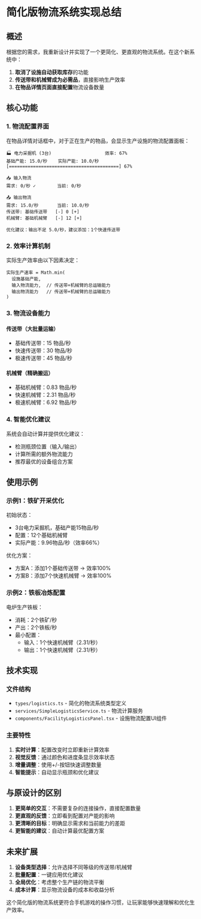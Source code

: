 # 简化版物流系统实现总结

## 概述

根据您的需求，我重新设计并实现了一个更简化、更直观的物流系统。在这个新系统中：

1. **取消了设施自动获取库存**的功能
2. **传送带和机械臂成为必需品**，直接影响生产效率
3. **在物品详情页面直接配置**物流设备数量

## 核心功能

### 1. 物流配置界面

在物品详情对话框中，对于正在生产的物品，会显示生产设施的物流配置面板：

```
🏭 电力采掘机 (3台)                    效率: 67%
基础产能: 15.0/秒    实际产能: 10.0/秒
[=========================================] 67%

📥 输入物流
需求: 0/秒 ✓        当前: 0/秒

📤 输出物流  
需求: 15.0/秒       当前: 10.0/秒
传送带: 基础传送带   [-] 0 [+]
机械臂: 基础机械臂   [-] 12 [+]

优化建议：输出不足 5.0/秒，建议添加：1个快速传送带
```

### 2. 效率计算机制

实际生产效率由以下因素决定：

```
实际生产速率 = Math.min(
  设施基础产能,
  输入物流能力,  // 传送带+机械臂的总运输能力
  输出物流能力   // 传送带+机械臂的总运输能力
)
```

### 3. 物流设备能力

#### 传送带（大批量运输）
- 基础传送带：15 物品/秒
- 快速传送带：30 物品/秒
- 极速传送带：45 物品/秒

#### 机械臂（精确搬运）
- 基础机械臂：0.83 物品/秒
- 快速机械臂：2.31 物品/秒
- 极速机械臂：6.92 物品/秒

### 4. 智能优化建议

系统会自动计算并提供优化建议：
- 检测瓶颈位置（输入/输出）
- 计算所需的额外物流能力
- 推荐最优的设备组合方案

## 使用示例

### 示例1：铁矿开采优化

初始状态：
- 3台电力采掘机，基础产能15物品/秒
- 配置：12个基础机械臂
- 实际产能：9.96物品/秒（效率66%）

优化方案：
- 方案A：添加1个基础传送带 → 效率100%
- 方案B：添加7个快速机械臂 → 效率100%

### 示例2：铁板冶炼配置

电炉生产铁板：
- 消耗：2个铁矿/秒
- 产出：2个铁板/秒
- 最小配置：
  - 输入：1个快速机械臂（2.31/秒）
  - 输出：1个快速机械臂（2.31/秒）

## 技术实现

### 文件结构
- `types/logistics.ts` - 简化的物流系统类型定义
- `services/SimpleLogisticsService.ts` - 物流计算服务
- `components/FacilityLogisticsPanel.tsx` - 设施物流配置UI组件

### 主要特性
1. **实时计算**：配置改变时立即重新计算效率
2. **视觉反馈**：通过颜色和进度条显示效率状态
3. **增量调整**：使用+/-按钮快速调整数量
4. **智能提示**：自动显示瓶颈和优化建议

## 与原设计的区别

1. **更简单的交互**：不需要复杂的连接操作，直接配置数量
2. **更直观的反馈**：立即看到配置对产能的影响
3. **更清晰的目标**：明确显示需求和当前能力的差距
4. **更智能的建议**：自动计算最优配置方案

## 未来扩展

1. **设备类型选择**：允许选择不同等级的传送带/机械臂
2. **批量配置**：一键应用优化建议
3. **全局优化**：考虑整个生产链的物流平衡
4. **成本计算**：显示物流设备的成本和收益分析

这个简化版的物流系统更符合手机游戏的操作习惯，让玩家能够快速理解和优化生产效率。